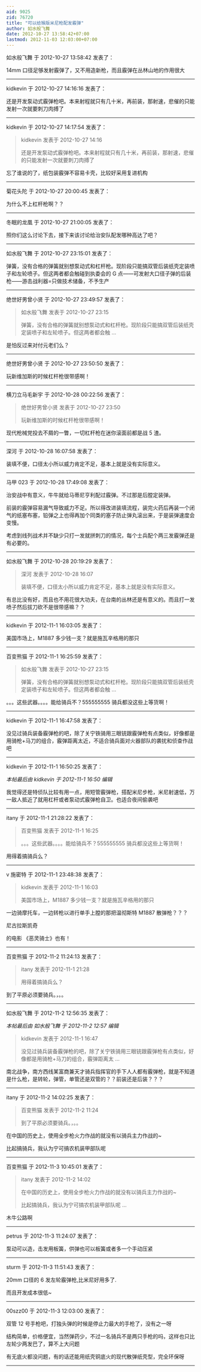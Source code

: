 ```yaml
---
aid: 9025
zid: 76720
title: "可以给猴版米尼枪配发霰弹"
author: 如水般飞舞
date: 2012-10-27 13:58:42+07:00
lastmod: 2012-11-03 12:03:00+07:00
---
```


如水般飞舞 于 2012-10-27 13:58:42 发表了：

14mm 口径足够发射霰弹了，又不用造新枪，而且霰弹在丛林山地的作用很大

---

kidkevin 于 2012-10-27 14:16:16 发表了：

还是开发泵动式霰弹枪吧。本来射程就只有几十米，再前装，那射速，悲催的只能发射一次就要刺刀肉搏了

---

kidkevin 于 2012-10-27 14:17:54 发表了：

> kidkevin 发表于 2012-10-27 14:16
>
> 还是开发泵动式霰弹枪吧。本来射程就只有几十米，再前装，那射速，悲催的只能发射一次就要刺刀肉搏了

忘了谁说的了，纸包装霰弹不容易卡壳，比较好采用复进机构

---

菊花头陀 于 2012-10-27 20:00:45 发表了：

为什么不上杠杆枪啊？？

---

冬眠的龙凰 于 2012-10-27 21:00:05 发表了：

照你们这么讨论下去，接下来该讨论给治安队配发哪种高达了吧？

---

如水般飞舞 于 2012-10-27 23:15:01 发表了：

弹簧，没有合格的弹簧就别想泵动式和杠杆枪。现阶段只能搞双管后装纸壳定装喷子和左轮喷子。但这两者都会触碰到执委会的 G 点——可发射大口径子弹的后装枪——游击战利器=只做技术储备，不予生产

---

绝世好男曾小贤 于 2012-10-27 23:49:57 发表了：

> 如水般飞舞 发表于 2012-10-27 23:15
>
> 弹簧，没有合格的弹簧就别想泵动式和杠杆枪。现阶段只能搞双管后装纸壳定装喷子和左轮喷子。但这两者都会触 ...

是怕反过来对付元老们么？

---

绝世好男曾小贤 于 2012-10-27 23:50:50 发表了：

玩新维加斯的时候杠杆枪很带感啊！

---

横刀立马毛新宇 于 2012-10-28 00:22:56 发表了：

> 绝世好男曾小贤 发表于 2012-10-27 23:50
>
> 玩新维加斯的时候杠杆枪很带感啊！

现代枪械党投去不屑的一瞥，一切杠杆枪在迷你滚面前都是战 5 渣。

---

深河 于 2012-10-28 16:07:58 发表了：

装填不便，口径太小所以威力肯定不足，基本上就是没有实际意义。

---

马甲 023 于 2012-10-28 17:49:08 发表了：

治安战中有意义，牛牛就给马蒂尼亨利配过霰弹。不过那是后膛定装弹。

前装的霰弹容易漏气导致威力不足。所以得改进装填流程，装完火药后再装一个闭气的纸塞布塞，铅弹之上也得再加个同类的塞子防止弹丸滚出来，于是装弹速度会变慢。

考虑到线列战术并不缺少只打一发就拼刺刀的情况，每个士兵配个两三发霰弹还是有必要的。

---

如水般飞舞 于 2012-10-28 20:19:29 发表了：

> 深河 发表于 2012-10-28 16:07
>
> 装填不便，口径太小所以威力肯定不足，基本上就是没有实际意义。

有总比没有好，而且也不用花很大功夫，在台南的丛林还是有意义的。而且打一发喷子然后拔刀砍不是很带感嘛？？

---

kidkevin 于 2012-11-1 16:03:05 发表了：

美国市场上，M1887 多少钱一支？就是施瓦辛格用的那只

---

百变熊猫 于 2012-11-1 16:25:59 发表了：

> 如水般飞舞 发表于 2012-10-27 23:15
>
> 弹簧，没有合格的弹簧就别想泵动式和杠杆枪。现阶段只能搞双管后装纸壳定装喷子和左轮喷子。但这两者都会触 ...

。。。这些武器。。。。能给骑兵不？555555555 骑兵都没这些上等货啊！

---

kidkevin 于 2012-11-1 16:47:58 发表了：

没见过骑兵装备霰弹枪的吧，除了关宁铁骑用三眼铳跟霰弹枪有点类似，好像都是用骑枪+马刀的组合，霰弹距离太近，不适合骑兵面对火器部队的袭扰和侦查作战吧

---

kidkevin 于 2012-11-1 16:50:25 发表了：

_本帖最后由 kidkevin 于 2012-11-1 16:50 编辑_

我觉得还是特侦队比较有用一点，用短管霰弹枪，搭配米尼步枪，米尼射速低，万一敌人抵近了就用杠杆或者泵动式霰弹枪自卫。也适合夜间偷袭吧

---

itany 于 2012-11-1 21:28:22 发表了：

> 百变熊猫 发表于 2012-11-1 16:25
>
> 。。。这些武器。。。。能给骑兵不？555555555 骑兵都没这些上等货啊！

用得着搞骑兵么？

---

v 施密特 于 2012-11-1 23:48:38 发表了：

> kidkevin 发表于 2012-11-1 16:03
>
> 美国市场上，M1887 多少钱一支？就是施瓦辛格用的那只

一边骑摩托车，一边转枪以进行单手上膛的那把温彻斯特 M1887 散弹枪？？？

尼古拉斯凯奇

的电影 《恶灵骑士》也有！

---

百变熊猫 于 2012-11-2 11:24:13 发表了：

> itany 发表于 2012-11-1 21:28
>
> 用得着搞骑兵么？

到了平原必须要骑兵。，。。

---

如水般飞舞 于 2012-11-2 12:56:35 发表了：

_本帖最后由 如水般飞舞 于 2012-11-2 12:57 编辑_

> kidkevin 发表于 2012-11-1 16:47
>
> 没见过骑兵装备霰弹枪的吧，除了关宁铁骑用三眼铳跟霰弹枪有点类似，好像都是用骑枪+马刀的组合，霰弹距离太 ...

南北战争，南方西线某富商兼天才骑兵指挥官的手下人人都有霰弹枪，就是不知道是什么枪，是转轮，弹管，单管还是双管的？？前装还是后装？？？

---

itany 于 2012-11-2 14:02:25 发表了：

> 百变熊猫 发表于 2012-11-2 11:24
>
> 到了平原必须要骑兵。，。。

在中国的历史上，使用全步枪火力作战的就没有以骑兵主力作战的~

比起搞骑兵，我认为宁可搞农机装甲部队呢

---

百变熊猫 于 2012-11-3 10:45:01 发表了：

> itany 发表于 2012-11-2 14:02
>
> 在中国的历史上，使用全步枪火力作战的就没有以骑兵主力作战的~
>
> 比起搞骑兵，我认为宁可搞农机装甲部队呢 ...

木牛公路啊

---

petrus 于 2012-11-3 11:24:07 发表了：

泵动可以造，击发用板簧，供弹也可以板簧或者多一个手动压紧

---

sturm 于 2012-11-3 11:51:43 发表了：

20mm 口径的 6 发左轮霰弹枪,比米尼好用多了.

而且开发成本很低~

---

00szz00 于 2012-11-3 12:03:00 发表了：

双管 12 号手枪吧，打独头弹的时候是停止力最大的手枪了，没有之一呀

结构简单，价格便宜，当然弹药少，不过一名骑兵不是两只手枪的吗，这样也只比左轮少两发巴了，算不上大问题

有无底火都没问题，有的话还能用纸壳铜底火的现代散弹纸壳型，完全环保呀

---
